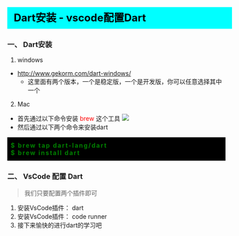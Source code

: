 <div
    style = "
        width: 100%;
        height: 50px;
        background: #00FFFF;
        color: black;
        line-height: 50px;
        padding-left: 15px;
        font-size: 24px;
        font-weight: bold;
    "
> 
    Dart安装 - vscode配置Dart
</div>

### 一、 Dart安装
1. windows
  - http://www.gekorm.com/dart-windows/
    - 这里面有两个版本，一个是稳定版，一个是开发版，你可以任意选择其中一个
2. Mac
  - 首先通过以下命令安装 <font color = "red"> brew  </font> 这个工具
    ![](https://ftp.bmp.ovh/imgs/2020/02/b79fb825b32a0625.png)
  - 然后通过以下两个命令来安装dart
  <div
      style = "background: #000;text-align: justify;padding: 10px 8px;letter-spacing: 2px;color: green;font-weight: bold;"
  >
      $ brew tap dart-lang/dart <br>
      $ brew install dart<br>
  </div>

### 二、 VsCode 配置 Dart 
> 我们只要配置两个插件即可

1. 安装VsCode插件： dart
2. 安装VsCode插件： code runner 
3. 接下来愉快的进行dart的学习吧
